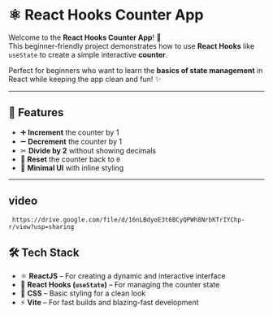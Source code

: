 # ⚛️ React Hooks Counter App

Welcome to the **React Hooks Counter App**! 🚀  
This beginner-friendly project demonstrates how to use **React Hooks** like `useState` to create a simple interactive **counter**.  

Perfect for beginners who want to learn the **basics of state management** in React while keeping the app clean and fun! ✨

---

## 🎯 Features

- ➕ **Increment** the counter by 1  
- ➖ **Decrement** the counter by 1  
- ✂ **Divide by 2** without showing decimals  
- 🔄 **Reset** the counter back to `0`  
- 🎨 **Minimal UI** with inline styling

---
  

  ## video 
     https://drive.google.com/file/d/16nLBdyoE3t6BCyQPWh8NrbKTrIYChp-r/view?usp=sharing

     
## 🛠️ Tech Stack

- ⚛️ **ReactJS** – For creating a dynamic and interactive interface  
- 🧩 **React Hooks (`useState`)** – For managing the counter state  
- 🎨 **CSS** – Basic styling for a clean look  
- ⚡ **Vite** – For fast builds and blazing-fast development  
